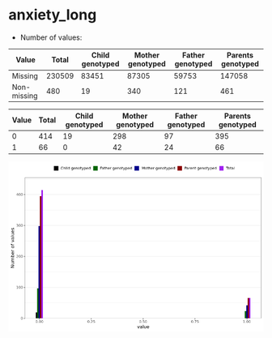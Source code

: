 # anxiety_long
- Number of values:

| Value | Total | Child genotyped | Mother genotyped | Father genotyped | Parents genotyped |
| ----- | ----- | --------------- | ---------------- | ---------------- |---------------- |
| Missing | 230509 | 83451 | 87305 | 59753 | 147058 |
| Non-missing | 480 | 19 | 340 | 121 | 461 |

| Value | Total | Child genotyped | Mother genotyped | Father genotyped | Parents genotyped |
| ----- | ----- | --------------- | ---------------- | ---------------- |---------------- |
| 0 | 414 | 19 | 298 | 97 | 395 |
| 1 | 66 | 0 | 42 | 24 | 66 |



![](anxiety_long_n.png)




